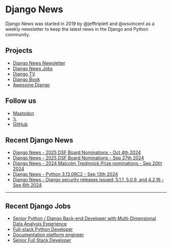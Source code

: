 # Django News

Django News was started in 2019 by @jefftriplett and @wsvincent as a weekly newsletter to keep the latest news in the Django and Python community. 

## Projects

- [Django News Newsletter](https://django-news.com)
- [Django News Jobs](https://jobs.django-news.com)
- [Django TV](https://djangotv.com)
- [Django Book](https://djangobook.com)
- [Awesome Django](https://awesomedjango.org)

## Follow us

- [Mastodon](https://mastodon.social/@djangonews)
- [𝕏](https://x.com/djangonewsbot)
- [GitHub](https://github.com/django-news)


## Recent Django News

<!--START_SECTION:news-->
- [Django News - 2025 DSF Board Nominations - Oct 4th 2024](https://django-news.com/issues/253)
- [Django News - 2025 DSF Board Nominations - Sep 27th 2024](https://django-news.com/issues/252)
- [Django News - 2024 Malcolm Tredinnick Prize nominations - Sep 20th 2024](https://django-news.com/issues/251)
- [Django News - Python 3.13.0RC2 - Sep 13th 2024](https://django-news.com/issues/250)
- [Django News - Django security releases issued: 5.1.1, 5.0.9, and 4.2.16 - Sep 6th 2024](https://django-news.com/issues/249)
<!--END_SECTION:news-->

<hr>

## Recent Django Jobs

<!--START_SECTION:jobs-->
- [Senior Python / Django Back-end Developer with Multi-Dimensional Data Analysis Experience](https://jobs.django-news.com/340/senior-python-django-back-end-developer-with-multi-dimensional-data-analysis-experience-scalable-path/)
- [Full-stack Python Developer](https://jobs.django-news.com/339/full-stack-python-developer-scalable-path/)
- [Documentation platform engineer](https://jobs.django-news.com/336/documentation-platform-engineer-canonical/)
- [Senior Full Stack Developer](https://jobs.django-news.com/332/senior-full-stack-developer-baserow/)
<!--END_SECTION:jobs-->
